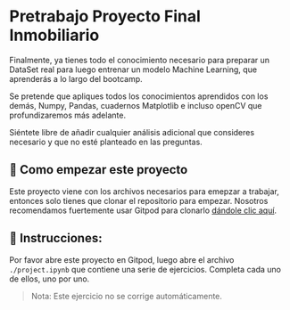 <!--hide-->
# Pretrabajo Proyecto Final Inmobiliario
<!--endhide-->

Finalmente, ya tienes todo el conocimiento necesario para preparar un DataSet real para luego entrenar un modelo Machine Learning, que aprenderás a lo largo del bootcamp. 

Se pretende que apliques todos los conocimientos aprendidos con los demás, Numpy, Pandas, cuadernos Matplotlib e incluso openCV que profundizaremos más adelante.

Siéntete libre de añadir cualquier análisis adicional que consideres necesario y que no esté planteado en las preguntas.

## 🌱  Como empezar este proyecto

Este proyecto viene con los archivos necesarios para emepzar a trabajar, entonces solo tienes que clonar el repositorio para empezar. Nosotros recomendamos fuertemente usar Gitpod para clonarlo [dándole clic aquí](https://gitpod.io#https://github.com/4GeeksAcademy/realestate-datacleanup-exercise).


## 📝 Instrucciones:

Por favor abre este proyecto en Gitpod, luego abre el archivo `./project.ipynb` que contiene una serie de ejercicios. Completa cada uno de ellos, uno por uno.

> Nota: Este ejercicio no se corrige automáticamente. 
